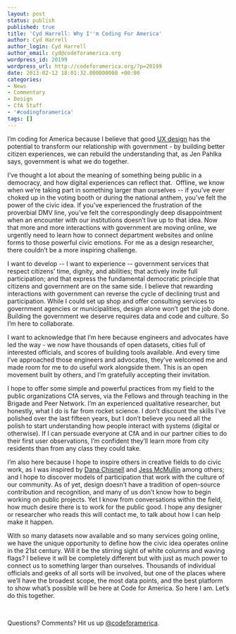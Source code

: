 ```yaml
---
layout: post
status: publish
published: true
title: 'Cyd Harrell: Why I''m Coding For America'
author: Cyd Harrell
author_login: Cyd Harrell
author_email: cyd@codeforamerica.org
wordpress_id: 20199
wordpress_url: http://codeforamerica.org/?p=20199
date: 2013-02-12 18:01:32.000000000 +00:00
categories:
- News
- Commentary
- Design
- CfA Staff
- '#codingforamerica'
tags: []
---
```

I’m coding for America because I believe that good <a href="http://en.wikipedia.org/wiki/User_experience_design">UX design</a> has the potential to transform our relationship with government - by building better citizen experiences, we can rebuild the understanding that, as Jen Pahlka says, government is what we do together.

I’ve thought a lot about the meaning of something being public in a democracy, and how digital experiences can reflect that.  Offline, we know when we’re taking part in something larger than ourselves -- if you’ve ever choked up in the voting booth or during the national anthem, you’ve felt the power of the civic idea. If you’ve experienced the frustration of the proverbial DMV line, you’ve felt the correspondingly deep disappointment when an encounter with our institutions doesn’t live up to that idea. Now that more and more interactions with government are moving online, we urgently need to learn how to connect department websites and online forms to those powerful civic emotions. For me as a design researcher, there couldn’t be a more inspiring challenge.

I want to develop -- I want to experience -- government services that respect citizens’ time, dignity, and abilities; that actively invite full participation; and that express the fundamental democratic principle that citizens and government are on the same side. I believe that rewarding interactions with government can reverse the cycle of declining trust and participation. While I could set up shop and offer consulting services to government agencies or municipalities, design alone won’t get the job done. Building the government we deserve requires data and code and culture. So I’m here to collaborate.

I want to acknowledge that I’m here because engineers and advocates have led the way - we now have thousands of open datasets, cities full of interested officials, and scores of building tools available. And every time I’ve approached those engineers and advocates, they’ve welcomed me and made room for me to do useful work alongside them. This is an open movement built by others, and I’m gratefully accepting their invitation.

I hope to offer some simple and powerful practices from my field to the public organizations CfA serves, via the Fellows and through teaching in the Brigade and Peer Network. I’m an experienced qualitative researcher, but honestly, what I do is far from rocket science. I don’t discount the skills I’ve polished over the last fifteen years, but I don’t believe you need all the polish to start understanding how people interact with systems (digital or otherwise). If I can persuade everyone at CfA and in our partner cities to do their first user observations, I’m confident they’ll learn more from city residents than from any class they could take.

I’m also here because I hope to inspire others in creative fields to do civic work, as I was inspired by <a href="http://twitter.com/danachis">Dana Chisnell</a> and <a href="http://twitter.com/jessmcmullin">Jess McMullin</a> among others; and I hope to discover models of participation that work with the culture of our community. As of yet, design doesn’t have a tradition of open-source contribution and recognition, and many of us don’t know how to begin working on public projects. Yet I know from conversations within the field, how much desire there is to work for the public good. I hope any designer or researcher who reads this will contact me, to talk about how I can help make it happen.

With so many datasets now available and so many services going online, we have the unique opportunity to define how the civic idea operates online in the 21st century. Will it be the stirring sight of white columns and waving flags? I believe it will be completely different but with just as much power to connect us to something larger than ourselves. Thousands of individual officials and geeks of all sorts will be involved, but one of the places where we’ll have the broadest scope, the most data points, and the best platform to show what’s possible will be here at Code for America. So here I am. Let’s do this together.

&nbsp;

Questions? Comments? Hit us up <a href="http://twitter.com/codeforamerica" target="_blank">@codeforamerica</a>.
